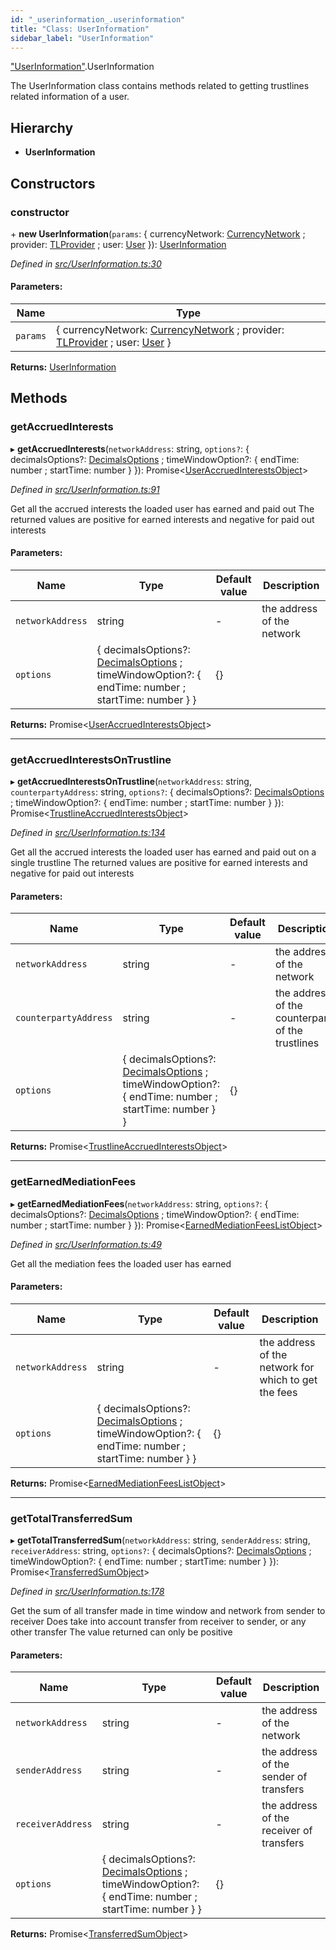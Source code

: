 ```yaml
---
id: "_userinformation_.userinformation"
title: "Class: UserInformation"
sidebar_label: "UserInformation"
---
```


["UserInformation"](../modules/_userinformation_.md).UserInformation

The UserInformation class contains methods related to getting trustlines related information of a user.

## Hierarchy

* **UserInformation**

## Constructors

### constructor

\+ **new UserInformation**(`params`: { currencyNetwork: [CurrencyNetwork](_currencynetwork_.currencynetwork.md) ; provider: [TLProvider](../interfaces/_providers_tlprovider_.tlprovider.md) ; user: [User](_user_.user.md)  }): [UserInformation](_userinformation_.userinformation.md)

*Defined in [src/UserInformation.ts:30](https://github.com/trustlines-protocol/clientlib/blob/f60ef2b/src/UserInformation.ts#L30)*

#### Parameters:

Name | Type |
------ | ------ |
`params` | { currencyNetwork: [CurrencyNetwork](_currencynetwork_.currencynetwork.md) ; provider: [TLProvider](../interfaces/_providers_tlprovider_.tlprovider.md) ; user: [User](_user_.user.md)  } |

**Returns:** [UserInformation](_userinformation_.userinformation.md)

## Methods

### getAccruedInterests

▸ **getAccruedInterests**(`networkAddress`: string, `options?`: { decimalsOptions?: [DecimalsOptions](../interfaces/_typings_.decimalsoptions.md) ; timeWindowOption?: { endTime: number ; startTime: number  }  }): Promise&#60;[UserAccruedInterestsObject](../modules/_typings_.md#useraccruedinterestsobject)>

*Defined in [src/UserInformation.ts:91](https://github.com/trustlines-protocol/clientlib/blob/f60ef2b/src/UserInformation.ts#L91)*

Get all the accrued interests the loaded user has earned and paid out
The returned values are positive for earned interests and negative for paid out interests

#### Parameters:

Name | Type | Default value | Description |
------ | ------ | ------ | ------ |
`networkAddress` | string | - | the address of the network |
`options` | { decimalsOptions?: [DecimalsOptions](../interfaces/_typings_.decimalsoptions.md) ; timeWindowOption?: { endTime: number ; startTime: number  }  } | {} |  |

**Returns:** Promise&#60;[UserAccruedInterestsObject](../modules/_typings_.md#useraccruedinterestsobject)>

___

### getAccruedInterestsOnTrustline

▸ **getAccruedInterestsOnTrustline**(`networkAddress`: string, `counterpartyAddress`: string, `options?`: { decimalsOptions?: [DecimalsOptions](../interfaces/_typings_.decimalsoptions.md) ; timeWindowOption?: { endTime: number ; startTime: number  }  }): Promise&#60;[TrustlineAccruedInterestsObject](../interfaces/_typings_.trustlineaccruedinterestsobject.md)>

*Defined in [src/UserInformation.ts:134](https://github.com/trustlines-protocol/clientlib/blob/f60ef2b/src/UserInformation.ts#L134)*

Get all the accrued interests the loaded user has earned and paid out on a single trustline
The returned values are positive for earned interests and negative for paid out interests

#### Parameters:

Name | Type | Default value | Description |
------ | ------ | ------ | ------ |
`networkAddress` | string | - | the address of the network |
`counterpartyAddress` | string | - | the address of the counterparty of the trustlines |
`options` | { decimalsOptions?: [DecimalsOptions](../interfaces/_typings_.decimalsoptions.md) ; timeWindowOption?: { endTime: number ; startTime: number  }  } | {} |  |

**Returns:** Promise&#60;[TrustlineAccruedInterestsObject](../interfaces/_typings_.trustlineaccruedinterestsobject.md)>

___

### getEarnedMediationFees

▸ **getEarnedMediationFees**(`networkAddress`: string, `options?`: { decimalsOptions?: [DecimalsOptions](../interfaces/_typings_.decimalsoptions.md) ; timeWindowOption?: { endTime: number ; startTime: number  }  }): Promise&#60;[EarnedMediationFeesListObject](../interfaces/_typings_.earnedmediationfeeslistobject.md)>

*Defined in [src/UserInformation.ts:49](https://github.com/trustlines-protocol/clientlib/blob/f60ef2b/src/UserInformation.ts#L49)*

Get all the mediation fees the loaded user has earned

#### Parameters:

Name | Type | Default value | Description |
------ | ------ | ------ | ------ |
`networkAddress` | string | - | the address of the network for which to get the fees |
`options` | { decimalsOptions?: [DecimalsOptions](../interfaces/_typings_.decimalsoptions.md) ; timeWindowOption?: { endTime: number ; startTime: number  }  } | {} |  |

**Returns:** Promise&#60;[EarnedMediationFeesListObject](../interfaces/_typings_.earnedmediationfeeslistobject.md)>

___

### getTotalTransferredSum

▸ **getTotalTransferredSum**(`networkAddress`: string, `senderAddress`: string, `receiverAddress`: string, `options?`: { decimalsOptions?: [DecimalsOptions](../interfaces/_typings_.decimalsoptions.md) ; timeWindowOption?: { endTime: number ; startTime: number  }  }): Promise&#60;[TransferredSumObject](../interfaces/_typings_.transferredsumobject.md)>

*Defined in [src/UserInformation.ts:178](https://github.com/trustlines-protocol/clientlib/blob/f60ef2b/src/UserInformation.ts#L178)*

Get the sum of all transfer made in time window and network from sender to receiver
Does take into account transfer from receiver to sender, or any other transfer
The value returned can only be positive

#### Parameters:

Name | Type | Default value | Description |
------ | ------ | ------ | ------ |
`networkAddress` | string | - | the address of the network |
`senderAddress` | string | - | the address of the sender of transfers |
`receiverAddress` | string | - | the address of the receiver of transfers |
`options` | { decimalsOptions?: [DecimalsOptions](../interfaces/_typings_.decimalsoptions.md) ; timeWindowOption?: { endTime: number ; startTime: number  }  } | {} |  |

**Returns:** Promise&#60;[TransferredSumObject](../interfaces/_typings_.transferredsumobject.md)>
